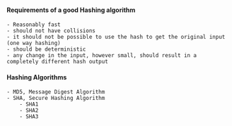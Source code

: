 #### Requirements of a good Hashing algorithm
    - Reasonably fast
    - should not have collisions
    - it should not be possible to use the hash to get the original input (one way hashing)
    - should be deterministic
    - any change in the input, however small, should result in a completely different hash output

#### Hashing Algorithms
    - MD5, Message Digest Algorithm
    - SHA, Secure Hashing Algorithm
        - SHA1
        - SHA2
        - SHA3